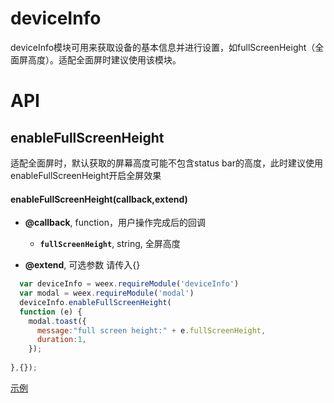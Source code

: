 # deviceInfo

deviceInfo模块可用来获取设备的基本信息并进行设置，如fullScreenHeight（全面屏高度）。适配全面屏时建议使用该模块。

# API

## enableFullScreenHeight

适配全面屏时，默认获取的屏幕高度可能不包含status bar的高度，此时建议使用enableFullScreenHeight开启全屏效果

#### enableFullScreenHeight(callback,extend)

* **@callback**, function，用户操作完成后的回调
  * **`fullScreenHeight`**, string, 全屏高度

* **@extend**,  可选参数 请传入{}

```javascript
  var deviceInfo = weex.requireModule('deviceInfo')
  var modal = weex.requireModule('modal')
  deviceInfo.enableFullScreenHeight(
  function (e) {
    modal.toast({
      message:"full screen height:" + e.fullScreenHeight,
      duration:1,
    });
    
},{});
```
[示例](http://dotwe.org/vue/d164a5f38bc15713e345483ef09868ab)
